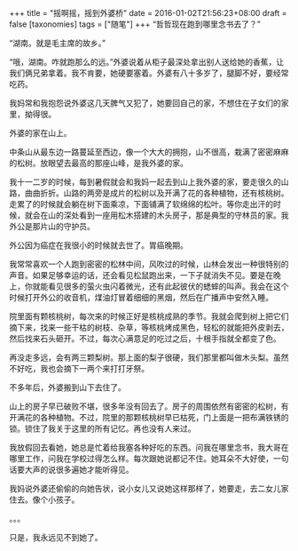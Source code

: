 +++
title = "摇啊摇，摇到外婆桥"
date = 2016-01-02T21:56:23+08:00
draft = false
[taxonomies]
tags = ["随笔"]
+++
“哲哲现在跑到哪里念书去了？”

“湖南。就是毛主席的故乡。”

“哦，湖南。咋就跑那么的远。”外婆说着从柜子最深处拿出别人送给她的香蕉，让我们俩兄弟拿着。我不肯要，她硬要塞着。外婆有八十多岁了，腿脚不好，要经常吃药。

我妈常和我抱怨说外婆这几天脾气又犯了，她要回自己的家，不想住在子女们的家里，拗得很。

外婆的家在山上。

中条山从最东边一路蔓延至西边，像一个大大的拥抱，山不很高，栽满了密密麻麻的松树。放眼望去最高的那座山峰，是我外婆的家。

我十一二岁的时候，每到暑假就会和我妈一起去到山上我外婆的家，要走很久的山路，曲曲折折。山路的两旁是成片的松树以及开满了花的各种植物，还有核桃树。走累了的时候就会躺在树下面乘凉，下面铺满了软绵绵的松叶。等你走出汗的时候，就会在山的深处看到一座用松木搭建的木头房子，那是典型的守林员的家。我外公是那片山的守护员。

外公因为癌症在我很小的时候就去世了。胃癌晚期。

我常常喜欢一个人跑到密密的松林中间，风吹过的时候，山林会发出一种很特别的声音。如果足够幸运的话，还会看见松鼠跑出来，一下子就消失不见。要是在晚上，你就能看见很多的萤火虫闪着微光，还有此起彼伏的蟋蟀的叫声。我会在这个时候打开外公的收音机，煤油灯冒着细细的黑烟，然后在广播声中安然入睡。

院里面有颗核桃树，每次来的时候正好是核桃成熟的季节。我就会爬到树上把它们摘下来，找来一些干枯的树枝、杂草，等核桃烤成黑色，轻松的就能把外皮剥去，然后找来石头砸开。不过，每次心满意足的吃过之后，十根手指就全都变了色。

再没走多远，会有两三颗梨树。那上面的梨子很硬，我们那里都叫做木头梨。虽然不好吃，我也会摘下一两个来打打牙祭。

不多年后，外婆搬到山下去住了。

山上的房子早已破败不堪，很多年没有回去了。房子的周围依然有密密的松树，有开满花的各种植物。不过，院里的那颗核桃树早已枯死，门上面是一把布满铁锈的锁。锁住了我关于这里的所有记忆。再也没有人来过。

我放假回去看她，她总是忙着给我塞各种好吃的东西。问我在哪里念书，我大哥在哪里工作，问我在学校过得怎么样。每次跟她说都记不住。她耳朵不大好使，一句话要大声的说很多遍她才能听得见。

我妈说外婆还偷偷的向她告状，说小女儿又说她这样那样了，她要走，去二女儿家住去。像个小孩子。

。。。

只是，我永远见不到她了。


